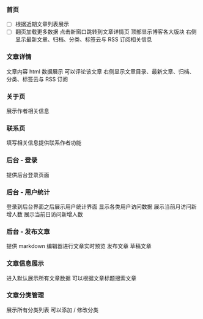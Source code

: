 ### 首页
- [ ] 根据近期文章列表展示
- [ ] 翻页加载更多数据
点击新窗口跳转到文章详情页
顶部显示博客各大版块
右侧显示最新文章、归档、分类、标签云与 RSS 订阅相关信息
### 文章详情
文章内容 html 数据展示
可以评论该文章
右侧显示文章目录、最新文章、归档、分类、标签云与 RSS 订阅
### 关于页
展示作者相关信息
### 联系页
填写相关信息提供联系作者功能
### 后台 - 登录
提供后台登录页面
### 后台 - 用户统计
登录到后台界面之后展示用户统计界面
显示各类用户访问数据
展示当前月访问新增人数
展示当前日访问新增人数
### 后台 - 发布文章
提供 markdown 编辑器进行文章实时预览
发布文章
草稿文章
### 文章信息展示
进入默认展示所有文章数据
可以根据文章标题搜索文章
### 文章分类管理
展示所有分类列表
可以添加 / 修改分类
